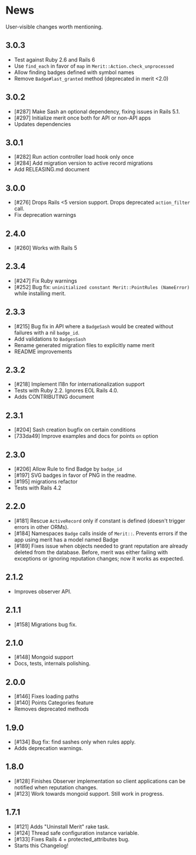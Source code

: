# News

User-visible changes worth mentioning.

## 3.0.3

- Test against Ruby 2.6 and Rails 6
- Use `find_each` in favor of `map` in `Merit::Action.check_unprocessed`
- Allow finding badges defined with symbol names
- Remove `Badge#last_granted` method (deprecated in merit <2.0)

## 3.0.2

- [#287] Make Sash an optional dependency, fixing issues in Rails 5.1.
- [#297] Initialize merit once both for API or non-API apps
- Updates dependencies

## 3.0.1

- [#282] Run action controller load hook only once
- [#284] Add migration version to active record migrations
- Add RELEASING.md document

## 3.0.0

- [#276] Drops Rails <5 version support. Drops deprecated `action_filter` call.
- Fix deprecation warnings

## 2.4.0

- [#260] Works with Rails 5

## 2.3.4

- [#247] Fix Ruby warnings
- [#252] Bug fix: `uninitialized constant Merit::PointRules (NameError)` while
    installing merit.

## 2.3.3

- [#215] Bug fix in API where a `BadgeSash` would be created without failures
  with a nil `badge_id`.
- Add validations to `BadgesSash`
- Rename generated migration files to explicitly name merit
- README improvements

## 2.3.2

- [#218] Implement I18n for internationalization support
- Tests with Ruby 2.2. Ignores EOL Rails 4.0.
- Adds CONTRIBUTING document

## 2.3.1

- [#204] Sash creation bugfix on certain conditions
- [733da49] Improve examples and docs for points `on` option

## 2.3.0

- [#206] Allow Rule to find Badge by `badge_id`
- [#197] SVG badges in favor of PNG in the readme.
- [#195] migrations refactor
- Tests with Rails 4.2

## 2.2.0

- [#181] Rescue `ActiveRecord` only if constant is defined (doesn't trigger
  errors in other ORMs).
- [#184] Namespaces `Badge` calls inside of `Merit::`. Prevents errors if the
  app using merit has a model named Badge
- [#189] Fixes issue when objects needed to grant reputation are already deleted
  from the database. Before, merit was either failing with exceptions or
  ignoring reputation changes; now it works as expected.

## 2.1.2

- Improves observer API.

## 2.1.1

- [#158] Migrations bug fix.

## 2.1.0

- [#148] Mongoid support
- Docs, tests, internals polishing.

## 2.0.0

- [#146] Fixes loading paths
- [#140] Points Categories feature
- Removes deprecated methods

## 1.9.0

- [#134] Bug fix: find sashes only when rules apply.
- Adds deprecation warnings.

## 1.8.0

- [#128] Finishes Observer implementation so client applications can be
  notified when reputation changes.
- [#123] Work towards mongoid support. Still work in progress.

## 1.7.1

- [#121] Adds "Uninstall Merit" rake task.
- [#124] Thread safe configuration instance variable.
- [#133] Fixes Rails 4 + protected_attributes bug.
- Starts this Changelog!
